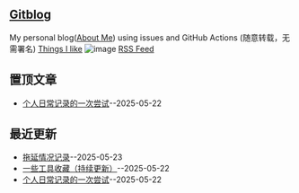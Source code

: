 ## [Gitblog](https://zzturn.github.io/gitblog/)
My personal blog([About Me](https://github.com/zzturn/gitblog/issues/282)) using issues and GitHub Actions (随意转载，无需署名)
[Things I like](https://github.com/zzturn/gitblog/issues/311)
![image](https://github.com/user-attachments/assets/a168bf11-661e-4566-b042-7fc9544de528)
[RSS Feed](https://raw.githubusercontent.com/zzturn/gitblog/master/feed.xml)

## 置顶文章
- [个人日常记录的一次尝试](https://github.com/zzturn/gitblog/issues/1)--2025-05-22
## 最近更新
- [拖延情况记录](https://github.com/zzturn/gitblog/issues/3)--2025-05-23
- [一些工具收藏（持续更新）](https://github.com/zzturn/gitblog/issues/2)--2025-05-22
- [个人日常记录的一次尝试](https://github.com/zzturn/gitblog/issues/1)--2025-05-22
